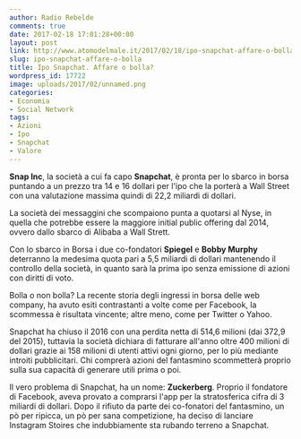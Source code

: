 ```yaml
---
author: Radio Rebelde
comments: true
date: 2017-02-18 17:01:28+00:00
layout: post
link: http://www.atomodelmale.it/2017/02/18/ipo-snapchat-affare-o-bolla/
slug: ipo-snapchat-affare-o-bolla
title: Ipo Snapchat. Affare o bolla?
wordpress_id: 17722
image: uploads/2017/02/unnamed.png
categories:
- Economia
- Social Network
tags:
- Azioni
- Ipo
- Snapchat
- Valore
---
```


**Snap Inc**, la società a cui fa capo **Snapchat**, è pronta per lo sbarco in borsa puntando a un prezzo tra 14 e 16 dollari per l'ipo che la porterà a Wall Street con una valutazione massima quindi di 22,2 miliardi di dollari.

La società dei messaggini che scompaiono punta a quotarsi al Nyse, in quella che potrebbe essere la maggiore initial public offering dal 2014, ovvero dallo sbarco di Alibaba a Wall Strett.

Con lo sbarco in Borsa i due co-fondatori **Spiegel** e **Bobby Murphy** deterranno la medesima quota pari a 5,5 miliardi di dollari mantenendo il controllo della società, in quanto sarà la prima ipo senza emissione di azioni con diritti di voto.

Bolla o non bolla? La recente storia degli ingressi in borsa delle web company, ha avuto esiti contrastanti a volte come per Facebook, la scommessa è risultata vincente; altre meno, come per Twitter o Yahoo.

Snapchat ha chiuso il 2016 con una perdita netta di 514,6 milioni (dai 372,9 del 2015), tuttavia la società dichiara di fatturare all'anno oltre 400 milioni di dollari grazie ai 158 milioni di utenti attivi ogni giorno, per lo più mediante introiti pubblicitari. Chi comprerà azioni del fantasmino scommetterà proprio sulla sua capacità di generare utili prima o poi.

Il vero problema di Snapchat, ha un nome: **Zuckerberg**. Proprio il fondatore di Facebook, aveva provato a comprarsi l'app per la stratosferica cifra di 3 miliardi di dollari. Dopo il rifiuto da parte dei co-fonatori del fantasmino, un pò per ripicca, un pò per sana competizione, ha deciso di lanciare Instagram Stoires che indubbiamente sta rubando terreno a Snapchat.
